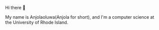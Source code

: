 Hi there 👋

My name is Anjolaoluwa(Anjola for short), and I'm a computer science at the University of Rhode Island.





